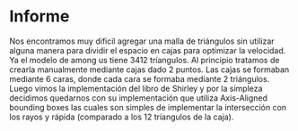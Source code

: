 # Informe

Nos encontramos muy dificil agregar una malla de triángulos sin utilizar alguna manera para dividir el espacio en cajas para optimizar la velocidad. Ya el modelo de among us tiene 3412 tríangulos. 
Al principio tratamos de crearla manualmente mediante cajas dado 2 puntos. Las cajas se formaban mediante 6 caras, donde cada cara se formaba mediante 2 triángulos. Luego vimos la implementación del libro de Shirley y por la simpleza decidimos quedarnos con su implementación que utiliza Axis-Aligned bounding boxes las cuales son simples de implementar la intersección con los rayos y rápida (comparado a los 12 tríangulos de la caja).